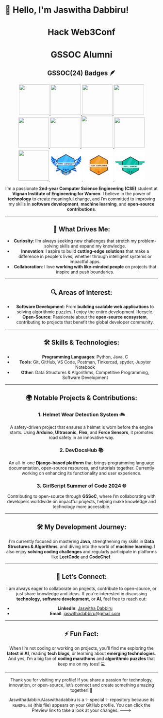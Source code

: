 # 👋 Hello, I'm **Jaswitha Dabbiru**! 

<h1 align="center">Hack Web3Conf</h1>
<h1 align="center">GSSOC Alumni</h1>


<div align="center">
<div align="center">


## GSSOC(24) Badges 🪶
<div style='display:flex; align-items:center; gap: 10px;' align='center'><a href="https://gssoc.girlscript.tech/leaderboard">
<img src="https://raw.githubusercontent.com/GSSoC24/Postman-Challenge/main/docs/assets/Postman%20White.png" width="100px" height="100px" />
  <img src="https://raw.githubusercontent.com/GSSoC24/Postman-Challenge/main/docs/assets/1.png" width="100px" height="100px" />
  <img src="https://raw.githubusercontent.com/GSSoC24/Postman-Challenge/main/docs/assets/2.png" width="100px" height="100px" />
  <img src="https://raw.githubusercontent.com/GSSoC24/Postman-Challenge/main/docs/assets/3.png" width="100px" height="100px" />
  <img src="https://raw.githubusercontent.com/GSSoC24/Postman-Challenge/main/docs/assets/4.png" width="100px" height="100px" />
  <img src="https://raw.githubusercontent.com/GSSoC24/Postman-Challenge/main/docs/assets/5.png" width="100px" height="100px" />
  <img src="https://raw.githubusercontent.com/GSSoC24/Postman-Challenge/main/docs/assets/6.png" width="105px" height="105px" />
  <img src="https://raw.githubusercontent.com/GSSoC24/Postman-Challenge/main/docs/assets/7.png" width="100px" height="100px" />
  <img src="https://raw.githubusercontent.com/GSSoC24/Postman-Challenge/main/docs/assets/8.png" width="100px" height="100px" />
  <img src="https://raw.githubusercontent.com/GSSoC24/Contributor/refs/heads/main/assets/Code%20Luminary.png" width="105px" height="105px" />
  <img src="https://raw.githubusercontent.com/GSSoC24/Contributor/refs/heads/main/assets/Git%20Explorer.png" width="100px" height="100px" />
  <img src="https://raw.githubusercontent.com/GSSoC24/Contributor/refs/heads/main/assets/Pull%20Expert.png" width="100px" height="100px" /></a>
</div>

I’m a passionate **2nd-year Computer Science Engineering (CSE)** student at **Vignan Institute of Engineering for Women**. I believe in the power of **technology** to create meaningful change, and I’m committed to improving my skills in **software development**, **machine learning**, and **open-source contributions**.

---

## 🚀 What Drives Me:

- **Curiosity**: I’m always seeking new challenges that stretch my problem-solving skills and expand my knowledge.
- **Innovation**: I aspire to build **cutting-edge solutions** that make a difference in people's lives, whether through intelligent systems or impactful apps.
- **Collaboration**: I love **working with like-minded people** on projects that inspire and push boundaries.

---

## 🔍 Areas of Interest:
- **Software Development**: From **building scalable web applications** to solving algorithmic puzzles, I enjoy the entire development lifecycle.
- **Open-Source**: Passionate about the **open-source ecosystem**, contributing to projects that benefit the global developer community.

---

## 🛠️ Skills & Technologies:
- **Programming Languages**: Python, Java, C
- **Tools**: Git, GitHub, VS Code, Postman, Tinkercad, spyder, Jupyter Notebook
- **Other**: Data Structures & Algorithms, Competitive Programming, Software Development

---

## 🌍 Notable Projects & Contributions:

### **1. Helmet Wear Detection System** 🚲
A safety-driven project that ensures a helmet is worn before the engine starts. Using **Arduino**, **Ultrasonic**, **Flex**, and **Force Sensors**, it promotes road safety in an innovative way.

### **2. DevDocsHub** 📚
An all-in-one **Django-based platform** that brings programming language documentation, open-source resources, and tutorials together. Currently working on enhancing its functionality and user experience.

### **3. GirlScript Summer of Code 2024** 🌐
Contributing to open-source through **GSSoC**, where I’m collaborating with developers worldwide on impactful projects, helping make knowledge and technology more accessible.

---

## 🛠️ My Development Journey:
I’m currently focused on mastering **Java**, strengthening my skills in **Data Structures & Algorithms**, and diving into the world of **machine learning**. I also enjoy **solving coding challenges** and regularly participate in platforms like **LeetCode** and **CodeChef**.

---

## 🤝 Let’s Connect:
I am always eager to collaborate on projects, contribute to open-source, or just share knowledge and ideas. If you're interested in discussing **technology**, **software development**, or **AI**, feel free to reach out:

- **LinkedIn**: [Jaswitha Dabbiru](https://www.linkedin.com/in/jaswithadabbiru/)
- **Email**: [jaswithadabbiru@gmail.com](mailto:jaswithadabbiru@gmail.com)

---

## ⚡ Fun Fact:
When I’m not coding or working on projects, you’ll find me exploring the **latest in AI**, reading **tech blogs**, or learning about **emerging technologies**. And yes, I’m a big fan of **coding marathons** and **algorithmic puzzles** that keep me on my toes! 💻

---

Thank you for visiting my profile! If you share a passion for technology, innovation, or open-source, let’s connect and create something amazing together! 🌟


Jaswithadabbiru/Jaswithadabbiru is a ✨ special ✨ repository because its `README.md` (this file) appears on your GitHub profile.
You can click the Preview link to take a look at your changes.
--->
